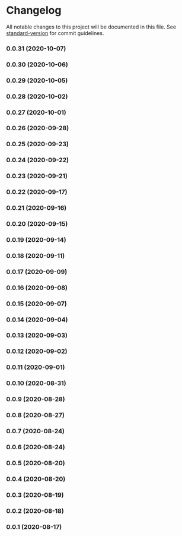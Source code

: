 # Changelog

All notable changes to this project will be documented in this file. See [standard-version](https://github.com/conventional-changelog/standard-version) for commit guidelines.

### 0.0.31 (2020-10-07)

### 0.0.30 (2020-10-06)

### 0.0.29 (2020-10-05)

### 0.0.28 (2020-10-02)

### 0.0.27 (2020-10-01)

### 0.0.26 (2020-09-28)

### 0.0.25 (2020-09-23)

### 0.0.24 (2020-09-22)

### 0.0.23 (2020-09-21)

### 0.0.22 (2020-09-17)

### 0.0.21 (2020-09-16)

### 0.0.20 (2020-09-15)

### 0.0.19 (2020-09-14)

### 0.0.18 (2020-09-11)

### 0.0.17 (2020-09-09)

### 0.0.16 (2020-09-08)

### 0.0.15 (2020-09-07)

### 0.0.14 (2020-09-04)

### 0.0.13 (2020-09-03)

### 0.0.12 (2020-09-02)

### 0.0.11 (2020-09-01)

### 0.0.10 (2020-08-31)

### 0.0.9 (2020-08-28)

### 0.0.8 (2020-08-27)

### 0.0.7 (2020-08-24)

### 0.0.6 (2020-08-24)

### 0.0.5 (2020-08-20)

### 0.0.4 (2020-08-20)

### 0.0.3 (2020-08-19)

### 0.0.2 (2020-08-18)

### 0.0.1 (2020-08-17)
